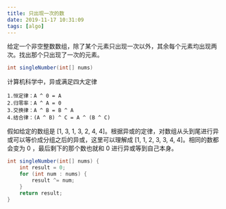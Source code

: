 ```yaml
---
title: 只出现一次的数
date: 2019-11-17 10:31:09
tags: [algo]
---
```


给定一个非空整数数组，除了某个元素只出现一次以外，其余每个元素均出现两次。找出那个只出现了一次的元素。

```java
int singleNumber(int[] nums)
```

计算机科学中，异或满足四大定律

```
1.恒定律：A ^ 0 = A
2.归零率：A ^ A = 0
3.交换律：A ^ B = B ^ A
4.结合律：(A ^ B) ^ C = A ^ (B ^ C)
```

假如给定的数组是 [1, 3, 1, 3, 2, 4, 4]。根据异或的定律，对数组从头到尾进行异或可以等价成分组之后的异或，这里可以理解成 [1, 1, 2, 3, 3, 4, 4]。相同的数都会变为 0 ，最后剩下的那个数也就和 0 进行异或等到自己本身。

```java
int singleNumber(int[] nums) {
    int result = 0;
    for (int num : nums) {
        result ^= num;
    }
    return result;
}
```
